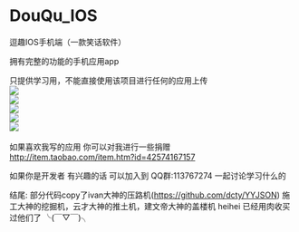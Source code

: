 DouQu_IOS
=========

逗趣IOS手机端（一款笑话软件）

拥有完整的功能的手机应用app 

只提供学习用，不能直接使用该项目进行任何的应用上传
<br>
![](https://raw.githubusercontent.com/li6185377/DouQu_IOS/master/ScreenShot/douqu.gif)<br>
![](https://raw.githubusercontent.com/li6185377/DouQu_IOS/master/ScreenShot/screen_1.png)<br>
![](https://raw.githubusercontent.com/li6185377/DouQu_IOS/master/ScreenShot/screen_2.png)<br>
![](https://raw.githubusercontent.com/li6185377/DouQu_IOS/master/ScreenShot/screen_3.png)<br>
![](https://raw.githubusercontent.com/li6185377/DouQu_IOS/master/ScreenShot/screen_4.png)<br>
<br>
如果喜欢我写的应用 你可以对我进行一些捐赠  http://item.taobao.com/item.htm?id=42574167157

如果你是开发者  有兴趣的话  可以加入到 QQ群:113767274 一起讨论学习什么的

结尾:
部分代码copy了ivan大神的压路机(https://github.com/dcty/YYJSON)
施工大神的挖掘机，云才大神的推土机，建文帝大神的盖楼机
heihei 已经用肉收买过他们了  ╰(￣▽￣)╮
